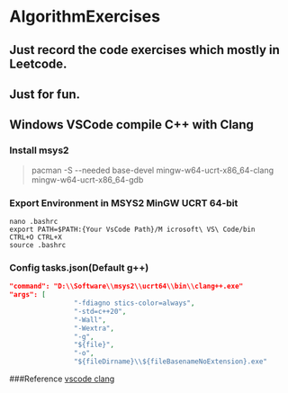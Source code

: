 # AlgorithmExercises
## Just record the code exercises which mostly in Leetcode. 
## Just for fun.
## Windows VSCode compile C++ with Clang
### Install msys2
> pacman -S --needed base-devel mingw-w64-ucrt-x86_64-clang mingw-w64-ucrt-x86_64-gdb
### Export Environment in MSYS2 MinGW UCRT 64-bit
```shell
nano .bashrc
export PATH=$PATH:{Your VsCode Path}/M icrosoft\ VS\ Code/bin
CTRL+O CTRL+X
source .bashrc
```
### Config tasks.json(Default g++)
```json
"command": "D:\\Software\\msys2\\ucrt64\\bin\\clang++.exe"
"args": [
                "-fdiagno stics-color=always",
                "-std=c++20",
                "-Wall",
                "-Wextra",
                "-g",
                "${file}",
                "-o",
                "${fileDirname}\\${fileBasenameNoExtension}.exe"
```
###Reference [vscode clang](https://solarianprogrammer.com/2021/06/11/install-clang-windows-msys2-mingw-w64/)